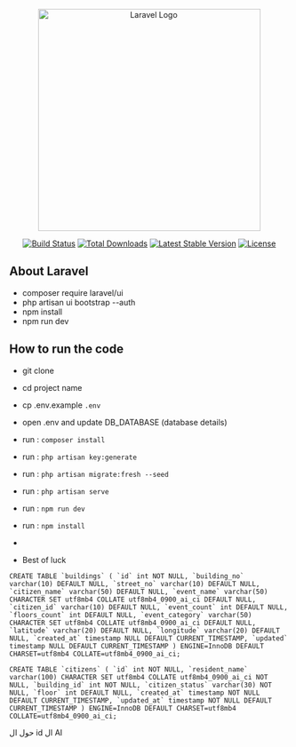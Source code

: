<p align="center"><a href="https://laravel.com" target="_blank"><img src="https://raw.githubusercontent.com/laravel/art/master/logo-lockup/5%20SVG/2%20CMYK/1%20Full%20Color/laravel-logolockup-cmyk-red.svg" width="400" alt="Laravel Logo"></a></p>

<p align="center">
<a href="https://github.com/laravel/framework/actions"><img src="https://github.com/laravel/framework/workflows/tests/badge.svg" alt="Build Status"></a>
<a href="https://packagist.org/packages/laravel/framework"><img src="https://img.shields.io/packagist/dt/laravel/framework" alt="Total Downloads"></a>
<a href="https://packagist.org/packages/laravel/framework"><img src="https://img.shields.io/packagist/v/laravel/framework" alt="Latest Stable Version"></a>
<a href="https://packagist.org/packages/laravel/framework"><img src="https://img.shields.io/packagist/l/laravel/framework" alt="License"></a>
</p>

## About Laravel


- composer require laravel/ui
- php artisan ui bootstrap --auth
- npm install
-  npm run dev

## How to run the code
- git clone <URI>
- cd project name
- cp .env.example `.env`
- open .env and update DB_DATABASE (database details)
- run : `composer install`
- run : `php artisan key:generate`
- run : `php artisan migrate:fresh --seed`
- run : `php artisan serve`
- run : `npm run dev`
- run : `npm install`
-

- Best of luck

``CREATE TABLE `buildings` (
`id` int NOT NULL,
`building_no` varchar(10) DEFAULT NULL,
`street_no` varchar(10) DEFAULT NULL,
`citizen_name` varchar(50) DEFAULT NULL,
`event_name` varchar(50) CHARACTER SET utf8mb4 COLLATE utf8mb4_0900_ai_ci DEFAULT NULL,
`citizen_id` varchar(10) DEFAULT NULL,
`event_count` int DEFAULT NULL,
`floors_count` int DEFAULT NULL,
`event_category` varchar(50) CHARACTER SET utf8mb4 COLLATE utf8mb4_0900_ai_ci DEFAULT NULL,
`latitude` varchar(20) DEFAULT NULL,
`longitude` varchar(20) DEFAULT NULL,
`created_at` timestamp NULL DEFAULT CURRENT_TIMESTAMP,
`updated` timestamp NULL DEFAULT CURRENT_TIMESTAMP
) ENGINE=InnoDB DEFAULT CHARSET=utf8mb4 COLLATE=utf8mb4_0900_ai_ci;
``

``CREATE TABLE `citizens` (
`id` int NOT NULL,
`resident_name` varchar(100) CHARACTER SET utf8mb4 COLLATE utf8mb4_0900_ai_ci NOT NULL,
`building_id` int NOT NULL,
`citizen_status` varchar(30) NOT NULL,
`floor` int DEFAULT NULL,
`created_at` timestamp NOT NULL DEFAULT CURRENT_TIMESTAMP,
`updated_at` timestamp NOT NULL DEFAULT CURRENT_TIMESTAMP
) ENGINE=InnoDB DEFAULT CHARSET=utf8mb4 COLLATE=utf8mb4_0900_ai_ci;
``

حول ال id ال AI  
